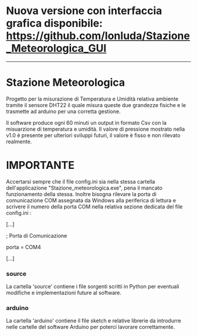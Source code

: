 # Nuova versione con interfaccia grafica disponibile: <br> https://github.com/lonluda/Stazione_Meteorologica_GUI

-----

# Stazione Meteorologica 

Progetto per la misurazione di Temperatura e Umidità relativa ambiente
tramite il sensore DHT22 il quale misura queste due grandezze fisiche 
e le trasmette ad arduino per una corretta gestione.

Il software produce ogni 60 minuti un output in formato Csv 
con la misuarzione di temperatura e umidità. Il valore di pressione mostrato nella v1.0 
è presente per ulteriori sviluppi futuri, il valore è fisso e non rilevato realmente.


# IMPORTANTE 
Accertarsi sempre che il file config.ini sia nella stessa cartella
dell'applicazione "Stazione_meteorologica.exe", 
pena il mancato funzionamento della stessa. Inoltre bisogna rilevare
la porta di comunicazione COM assegnata da Windows alla periferica di lettura
e scrivere il numero della porta COM nella relativa sezione dedicata 
del file config.ini :

[...]

; Porta di Comunicazione


porta = COM4

[...]


### source
La cartella 'source' contiene i file sorgenti scritti in Python per eventuali modifiche 
e implementazioni future al software.


### arduino
La cartella 'arduino' contiene il file sketch e relative librerie da introdurre nelle
cartelle del software Arduino per poterci lavorare correttamente.
